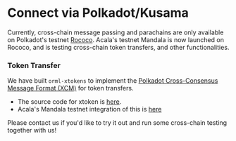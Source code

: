 # Connect via Polkadot/Kusama

Currently, cross-chain message passing and parachains are only available on Polkadot's testnet [Rococo](https://wiki.polkadot.network/docs/en/build-parachains-rococo). Acala's testnet Mandala is now launched on Rococo, and is testing cross-chain token transfers, and other functionalities. 

###  Token Transfer

We have built `orml-xtokens` to implement the [Polkadot Cross-Consensus Message Format \(XCM\)](https://github.com/paritytech/xcm-format) for token transfers. 

* The source code for xtoken is [here](https://github.com/open-web3-stack/open-runtime-module-library/tree/sw/rococo-v1/xtokens).
* Acala's Mandala testnet integration of this is [here](https://github.com/AcalaNetwork/Acala/blob/sw/rococo-v1/runtime/mandala/src/lib.rs)

Please contact us if you'd like to try it out and run some cross-chain testing together with us!

